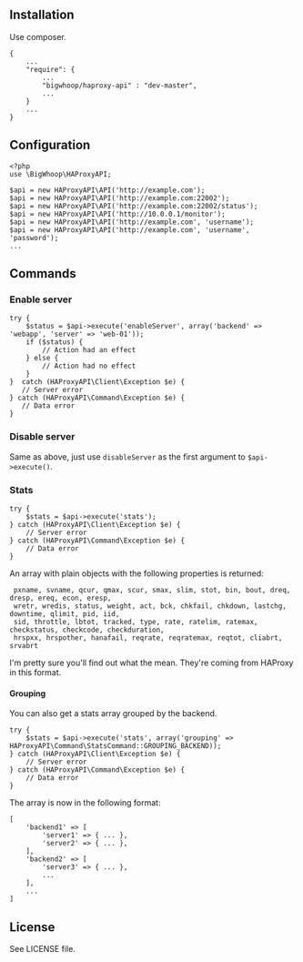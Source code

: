 ## Installation

Use composer.

    {
        ...
        "require": {
            ...
            "bigwhoop/haproxy-api" : "dev-master",
            ...
        }
        ...
    }

## Configuration
    
    <?php
    use \BigWhoop\HAProxyAPI;
    
    $api = new HAProxyAPI\API('http://example.com');
    $api = new HAProxyAPI\API('http://example.com:22002');
    $api = new HAProxyAPI\API('http://example.com:22002/status');
    $api = new HAProxyAPI\API('http://10.0.0.1/monitor');
    $api = new HAProxyAPI\API('http://example.com', 'username');
    $api = new HAProxyAPI\API('http://example.com', 'username', 'password');
    ...

## Commands

### Enable server
    
    try {
        $status = $api->execute('enableServer', array('backend' => 'webapp', 'server' => 'web-01'));
        if ($status) {
            // Action had an effect
        } else {
            // Action had no effect
        }
    }  catch (HAProxyAPI\Client\Exception $e) {
       // Server error
    } catch (HAProxyAPI\Command\Exception $e) {
       // Data error
    }


### Disable server

Same as above, just use `disableServer` as the first argument to `$api->execute()`.


### Stats

    try {
        $stats = $api->execute('stats');
    } catch (HAProxyAPI\Client\Exception $e) {
        // Server error
    } catch (HAProxyAPI\Command\Exception $e) {
        // Data error
    }

An array with plain objects with the following properties is returned:

     pxname, svname, qcur, qmax, scur, smax, slim, stot, bin, bout, dreq, dresp, ereq, econ, eresp,
     wretr, wredis, status, weight, act, bck, chkfail, chkdown, lastchg, downtime, qlimit, pid, iid,
     sid, throttle, lbtot, tracked, type, rate, ratelim, ratemax, checkstatus, checkcode, checkduration,
     hrspxx, hrspother, hanafail, reqrate, reqratemax, reqtot, cliabrt, srvabrt

I'm pretty sure you'll find out what the mean. They're coming from HAProxy in this format.

#### Grouping

You can also get a stats array grouped by the backend.

    try {
        $stats = $api->execute('stats', array('grouping' => HAProxyAPI\Command\StatsCommand::GROUPING_BACKEND));
    } catch (HAProxyAPI\Client\Exception $e) {
        // Server error
    } catch (HAProxyAPI\Command\Exception $e) {
        // Data error
    }

The array is now in the following format:

    [
        'backend1' => [
            'server1' => { ... },
            'server2' => { ... },
        ],
        'backend2' => [
            'server3' => { ... },
            ...
        ],
        ...
    ]


## License

See LICENSE file.